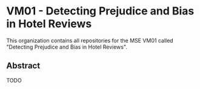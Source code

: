 # VM01 - Detecting Prejudice and Bias in Hotel Reviews

This organization contains all repositories for the MSE VM01 called "Detecting Prejudice and Bias in Hotel Reviews".

## Abstract
TODO
